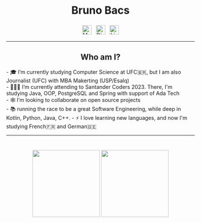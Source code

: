 <h1 align="center"> Bruno Bacs</h1>

<p align="center" style= "padding: 5%>

[<img src="https://img.shields.io/badge/GMAIL-fff?logo=gmail&logoColor=e40613&style=for-the-badge" alt="Mail to Bacs" height="25" style="vertical-align:top; margin:4px">](mailto:brunobaacs@gmail.com)
[<img src="https://img.shields.io/badge/DISCORD-fff?logo=discord&logoColor=7289da&style=for-the-badge" alt="Discord Bacs" height="25" style="vertical-align:top; margin:4px">](https://discord.com/users/698610005829746748)
[<img src="https://img.shields.io/badge/LinkedIn-fff?logo=linkedin&logoColor=0152a1&style=for-the-badge" alt="LinkedIn Bacs" height="25" style="vertical-align:top; margin:4px">](https://www.linkedin.com/in/brunobacs/)

</p>


--- 
<h2 align="center" >Who am I?</h2>
- 🎓 I’m currently studying Computer Science at UFC🇧🇷, but I am also Journalist (UFC) with MBA Makerting (USP/Esalq)<br>
- 👨🏻‍💻 I’m currently attending to Santander Coders 2023. There, I'm studying Java, OOP, PostgreSQL and Spring with support of Ada Tech<br>
- 🕸️ I’m looking to collaborate on open source projects<br>
- 📚 running the race to be a great Software Engineering, while deep in Kotlin, Python, Java, C++.
- ⚡ I love learning new languages, and now I'm studying French🇫🇷 and German🇩🇪 <br>


--- 
<div align="center" style= "padding-top: 5%">
  <img height="180em" src="https://github-readme-stats.vercel.app/api?username=brunobacs&show_icons=true&theme=gruvbox&include_all_commits=true&count_private=true"/>
  <img height="180em" src="https://github-readme-stats.vercel.app/api/top-langs/?username=brunobacs&layout=compact&langs_count=7&theme=gruvbox"/>
</div>


